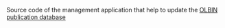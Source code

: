 Source code of the management application that help to update the [OLBIN publication database](//publications.jmmc.fr)
